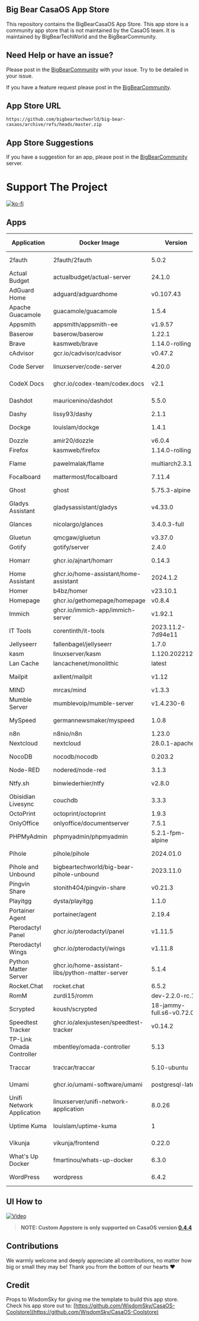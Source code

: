 ## Big Bear CasaOS App Store

This repository contains the BigBearCasaOS App Store. This app store is a community app store that is not maintained by the CasaOS team. It is maintained by BigBearTechWorld and the BigBearCommunity.

## Need Help or have an issue?

Please post in the [BigBearCommunity](https://community.bigbeartechworld.com/c/big-bear-casas/10) with your issue. Try to be detailed in your issue.

If you have a feature request please post in the [BigBearCommunity](https://community.bigbeartechworld.com/c/big-bear-casaos/bigbearcasaos-suggestions/40).

## App Store URL

```text
https://github.com/bigbeartechworld/big-bear-casaos/archive/refs/heads/master.zip
```

## App Store Suggestions

If you have a suggestion for an app, please post in the [BigBearCommunity](https://community.bigbeartechworld.com) server.

# Support The Project

[![ko-fi](https://ko-fi.com/img/githubbutton_sm.svg)](https://ko-fi.com/E1E5NDK3I)

## Apps

| Application               | Docker Image                                     | Version                  | YouTube Video                                                                                                       | Docs                                                                                           |
| ------------------------- | ------------------------------------------------ | ------------------------ | ------------------------------------------------------------------------------------------------------------------- | ---------------------------------------------------------------------------------------------- |
| 2fauth                    | 2fauth/2fauth                                    | 5.0.2                    | [YouTube Video](https://youtu.be/yCnjxSryD_U)                                                                       |                                                                                                |
| Actual Budget             | actualbudget/actual-server                       | 24.1.0                   | [YouTube Video](https://youtu.be/fa8j7ZfkYaM)                                                                       |                                                                                                |
| AdGuard Home              | adguard/adguardhome                              | v0.107.43                | [YouTube Video](https://youtu.be/6cu0kfP50Jg)                                                                       |                                                                                                |
| Apache Guacamole          | guacamole/guacamole                              | 1.5.4                    | [YouTube Video](https://youtu.be/6cu0kfP50Jg)                                                                       |                                                                                                |
| Appsmith                  | appsmith/appsmith-ee                             | v1.9.57                  |                                                                                                                     |                                                                                                |
| Baserow                   | baserow/baserow                                  | 1.22.1                   |                                                                                                                     |                                                                                                |
| Brave                     | kasmweb/brave                                    | 1.14.0-rolling           |                                                                                                                     |                                                                                                |
| cAdvisor                  | gcr.io/cadvisor/cadvisor                         | v0.47.2                  |                                                                                                                     |                                                                                                |
| Code Server               | linuxserver/code-server                          | 4.20.0                   | [YouTube Video](https://youtu.be/aiYcwXDfgE8)                                                                       |                                                                                                |
| CodeX Docs                | ghcr.io/codex-team/codex.docs                    | v2.1                     | [YouTube Video](https://youtu.be/dKm2VJwam24)                                                                       |                                                                                                |
| Dashdot                   | mauricenino/dashdot                              | 5.5.0                    | [YouTube Video](https://youtu.be/if_fyuX_5fU)                                                                       |                                                                                                |
| Dashy                     | lissy93/dashy                                    | 2.1.1                    |                                                                                                                     |                                                                                                |
| Dockge                    | louislam/dockge                                  | 1.4.1                    | [YouTube Video](https://youtu.be/8Z6psh-t5iU)                                                                       |                                                                                                |
| Dozzle                    | amir20/dozzle                                    | v6.0.4                   |                                                                                                                     |
| Firefox                   | kasmweb/firefox                                  | 1.14.0-rolling           |                                                                                                                     |
| Flame                     | pawelmalak/flame                                 | multiarch2.3.1           | [YouTube Video](https://youtu.be/p_P_jKmJRz8)                                                                       |                                                                                                |
| Focalboard                | mattermost/focalboard                            | 7.11.4                   |                                                                                                                     |                                                                                                |
| Ghost                     | ghost                                            | 5.75.3-alpine            | [YouTube Video](https://youtu.be/oJZK9vH4W4Y)                                                                       |                                                                                                |
| Gladys Assistant          | gladysassistant/gladys                           | v4.33.0                  |                                                                                                                     |
| Glances                   | nicolargo/glances                                | 3.4.0.3-full             | [YouTube Video](https://youtu.be/nwsVJ0QB0sM)                                                                       |
| Gluetun                   | qmcgaw/gluetun                                   | v3.37.0                  |                                                                                                                     | [Docs](https://community.bigbeartechworld.com/t/added-gluetun-to-big-bear-casaos/175)          |
| Gotify                    | gotify/server                                    | 2.4.0                    |                                                                                                                     |
| Homarr                    | ghcr.io/ajnart/homarr                            | 0.14.3                   | [YouTube Video](https://youtu.be/H4rzZNO47Uk)                                                                       |
| Home Assistant            | ghcr.io/home-assistant/home-assistant            | 2024.1.2                 |                                                                                                                     |
| Homer                     | b4bz/homer                                       | v23.10.1                 |                                                                                                                     |
| Homepage                  | ghcr.io/gethomepage/homepage                     | v0.8.4                   |                                                                                                                     |
| Immich                    | ghcr.io/immich-app/immich-server                 | v1.92.1                  |                                                                                                                     |
| IT Tools                  | corentinth/it-tools                              | 2023.11.2-7d94e11        | [YouTube Video](https://youtu.be/MlGypCrUJug)                                                                       |                                                                                                |
| Jellyseerr                | fallenbagel/jellyseerr                           | 1.7.0                    |                                                                                                                     |
| kasm                      | linuxserver/kasm                                 | 1.120.20221218           |                                                                                                                     |
| Lan Cache                 | lancachenet/monolithic                           | latest                   |                                                                                                                     |
| Mailpit                   | axllent/mailpit                                  | v1.12                    | [YouTube Video](https://youtu.be/2MY3S6csrVw)                                                                       |
| MIND                      | mrcas/mind                                       | v1.3.3                   |                                                                                                                     |
| Mumble Server             | mumblevoip/mumble-server                         | v1.4.230-6               |                                                                                                                     |
| MySpeed                   | germannewsmaker/myspeed                          | 1.0.8                    | [YouTube Video](https://youtu.be/7roj87Fytz0)                                                                       |
| n8n                       | n8nio/n8n                                        | 1.23.0                   |                                                                                                                     |
| Nextcloud                 | nextcloud                                        | 28.0.1-apache            |                                                                                                                     |
| NocoDB                    | nocodb/nocodb                                    | 0.203.2                  | [YouTube Video](https://youtu.be/mO2YzWpBu4o)                                                                       | [Docs](https://community.bigbeartechworld.com/t/added-nocodb-to-big-bear-casaos/177)           |
| Node-RED                  | nodered/node-red                                 | 3.1.3                    |                                                                                                                     |
| Ntfy.sh                   | binwiederhier/ntfy                               | v2.8.0                   | [YouTube Video](https://youtu.be/wSWhtSNwTd8)                                                                       |
| Obisidian Livesync        | couchdb                                          | 3.3.3                    |                                                                                                                     |
| OctoPrint                 | octoprint/octoprint                              | 1.9.3                    |                                                                                                                     |
| OnlyOffice                | onlyoffice/documentserver                        | 7.5.1                    |                                                                                                                     |
| PHPMyAdmin                | phpmyadmin/phpmyadmin                            | 5.2.1-fpm-alpine         |                                                                                                                     |
| Pihole                    | pihole/pihole                                    | 2024.01.0                | [YouTube Video](https://youtu.be/FcMF1sYacqk)                                                                       |                                                                                                |
| Pihole and Unbound        | bigbeartechworld/big-bear-pihole-unbound         | 2023.11.0                | [YouTube Video](https://youtu.be/ByFSgnnUuBI)                                                                       | [Docs](https://community.bigbeartechworld.com/t/added-pihole-and-unbound-to-bigbearcasaos/191) |
| Pingvin Share             | stonith404/pingvin-share                         | v0.21.3                  | [YouTube Video](https://youtu.be/SRJUS7h1vhU)                                                                       |
| Playitgg                  | dysta/playitgg                                   | 1.1.0                    |                                                                                                                     |
| Portainer Agent           | portainer/agent                                  | 2.19.4                   |                                                                                                                     |
| Pterodactyl Panel         | ghcr.io/pterodactyl/panel                        | v1.11.5                  |                                                                                                                     |
| Pterodactyl Wings         | ghcr.io/pterodactyl/wings                        | v1.11.8                  |                                                                                                                     |
| Python Matter Server      | ghcr.io/home-assistant-libs/python-matter-server | 5.1.4                    |                                                                                                                     |
| Rocket.Chat               | rocket.chat                                      | 6.5.2                    |                                                                                                                     |
| RomM                      | zurdi15/romm                                     | dev-2.2.0-rc.1           |                                                                                                                     |
| Scrypted                  | koush/scrypted                                   | 18-jammy-full.s6-v0.72.0 | [YouTube Video](https://community.bigbeartechworld.com/t/how-to-install-scrypted-on-casaos-using-bigbearcasaos/155) |
| Speedtest Tracker         | ghcr.io/alexjustesen/speedtest-tracker           | v0.14.2                  | [YouTube Video](https://youtu.be/TLjS8xNNwis)                                                                       |                                                                                                |
| TP-Link Omada Controller  | mbentley/omada-controller                        | 5.13                     |                                                                                                                     |
| Traccar                   | traccar/traccar                                  | 5.10-ubuntu              | [YouTube Video](https://youtu.be/zn_tu9r6g-w)                                                                       |
| Umami                     | ghcr.io/umami-software/umami                     | postgresql-latest        | [YouTube Video](https://youtu.be/4DEF5fNf8hU)                                                                       |
| Unifi Network Application | linuxserver/unifi-network-application            | 8.0.26                   |                                                                                                                     |
| Uptime Kuma               | louislam/uptime-kuma                             | 1                        | [YouTube Video](https://youtu.be/Why5NU_Wafw)                                                                       |                                                                                                |
| Vikunja                   | vikunja/frontend                                 | 0.22.0                   | [YouTube Video](https://youtu.be/vZzic6DsC2w)                                                                       |
| What's Up Docker          | fmartinou/whats-up-docker                        | 6.3.0                    |                                                                                                                     |
| WordPress                 | wordpress                                        | 6.4.2                    | [YouTube Video](https://youtu.be/j5M4qlRCbYs)                                                                       |                                                                                                |

## UI How to

[![Video](https://img.youtube.com/vi/rqFUeDDb5uA/0.jpg)](https://youtu.be/rqFUeDDb5uA)

> **NOTE: Custom Appstore is only supported on CasaOS version [0.4.4](https://blog.casaos.io/blog/32.html)**

## Contributions

We warmly welcome and deeply appreciate all contributions, no matter how big or small they may be! Thank you from the bottom of our hearts ❤️

## Credit

Props to WisdomSky for giving me the template to build this app store. Check his app store out to: [https://github.com/WisdomSky/CasaOS-Coolstore](https://github.com/WisdomSky/CasaOS-Coolstore)
